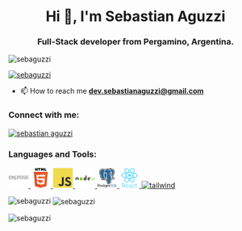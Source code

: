 <h1 align="center">Hi 👋, I'm Sebastian Aguzzi</h1>
<h3 align="center">Full-Stack developer from Pergamino, Argentina.</h3>

<p align="left"> <img src="https://komarev.com/ghpvc/?username=sebaguzzi&label=Profile%20views&color=0e75b6&style=flat" alt="sebaguzzi" /> </p>

<p align="left"> <a href="https://github.com/ryo-ma/github-profile-trophy"><img src="https://github-profile-trophy.vercel.app/?username=sebaguzzi" alt="sebaguzzi" /></a> </p>

- 📫 How to reach me **dev.sebastianaguzzi@gmail.com**

<h3 align="left">Connect with me:</h3>
<p align="left">
<a href="https://linkedin.com/in/sebastian aguzzi" target="blank"><img align="center" src="https://raw.githubusercontent.com/rahuldkjain/github-profile-readme-generator/master/src/images/icons/Social/linked-in-alt.svg" alt="sebastian aguzzi" height="30" width="40" /></a>
</p>

<h3 align="left">Languages and Tools:</h3>
<p align="left"> <a href="https://expressjs.com" target="_blank" rel="noreferrer"> <img src="https://raw.githubusercontent.com/devicons/devicon/master/icons/express/express-original-wordmark.svg" alt="express" width="40" height="40"/> </a> <a href="https://www.w3.org/html/" target="_blank" rel="noreferrer"> <img src="https://raw.githubusercontent.com/devicons/devicon/master/icons/html5/html5-original-wordmark.svg" alt="html5" width="40" height="40"/> </a> <a href="https://developer.mozilla.org/en-US/docs/Web/JavaScript" target="_blank" rel="noreferrer"> <img src="https://raw.githubusercontent.com/devicons/devicon/master/icons/javascript/javascript-original.svg" alt="javascript" width="40" height="40"/> </a> <a href="https://nodejs.org" target="_blank" rel="noreferrer"> <img src="https://raw.githubusercontent.com/devicons/devicon/master/icons/nodejs/nodejs-original-wordmark.svg" alt="nodejs" width="40" height="40"/> </a> <a href="https://www.postgresql.org" target="_blank" rel="noreferrer"> <img src="https://raw.githubusercontent.com/devicons/devicon/master/icons/postgresql/postgresql-original-wordmark.svg" alt="postgresql" width="40" height="40"/> </a> <a href="https://reactjs.org/" target="_blank" rel="noreferrer"> <img src="https://raw.githubusercontent.com/devicons/devicon/master/icons/react/react-original-wordmark.svg" alt="react" width="40" height="40"/> </a> <a href="https://tailwindcss.com/" target="_blank" rel="noreferrer"> <img src="https://www.vectorlogo.zone/logos/tailwindcss/tailwindcss-icon.svg" alt="tailwind" width="40" height="40"/> </a> </p>

<p><img align="left" src="https://github-readme-stats.vercel.app/api/top-langs?username=sebaguzzi&show_icons=true&locale=en&layout=compact" alt="sebaguzzi" /></p>

<p>&nbsp;<img align="center" src="https://github-readme-stats.vercel.app/api?username=sebaguzzi&show_icons=true&locale=en" alt="sebaguzzi" /></p>

<p><img align="center" src="https://github-readme-streak-stats.herokuapp.com/?user=sebaguzzi&" alt="sebaguzzi" /></p>
